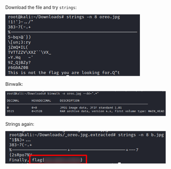 Download the file and try `strings`:

![strings](screenshots/strings_oreo.png)

Binwalk:

![binwalk](screenshots/binwalk.png)

Strings again:

![flag](screenshots/flag.png)
